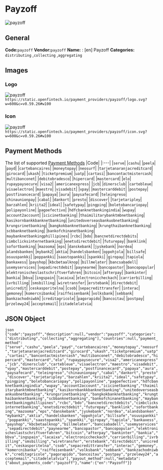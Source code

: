 # Payzoff 
![payzoff](https://static.openfintech.io/payment_providers/payzoff/logo.svg?w=600&c=v0.59.26#w100) 
## General 
**Code:**`payzoff` 
**Vendor:**`payzoff` 
**Name:** 
:	[en] Payzoff 
**Categories:** 
`distributing` ,`collecting` ,`aggregating` 
## Images 
### Logo 
![payzoff](https://static.openfintech.io/payment_providers/payzoff/logo.svg?w=600&c=v0.59.26#w100) 
``` https://static.openfintech.io/payment_providers/payzoff/logo.svg?w=600&c=v0.59.26#w100 ``` 
### Icon 
![payzoff](https://static.openfintech.io/payment_providers/payzoff/icon.svg?w=600&c=v0.59.26#w100) 
``` https://static.openfintech.io/payment_providers/payzoff/icon.svg?w=600&c=v0.59.26#w100 ``` 
## Payment Methods 
The list of supported [Payment Methods](#) 
|Code| 
|:---| 
|`serve`| 
|`cashu`| 
|`peela`| 
|`payd`| 
|`cartebancaires`| 
|`moneytopay`| 
|`neosurf`| 
|`tarjetanaranjacreditcard`| 
|`girocard`| 
|`ukash`| 
|`ticketpremium`| 
|`uatp`| 
|`cartasi`| 
|`bancontactmistercash`| 
|`multibanconet`| 
|`debitobradesco`| 
|`hipercard`| 
|`mastercard`| 
|`elo`| 
|`rupaypaysecure`| 
|`visa2`| 
|`americanexpress`| 
|`jcb`| 
|`dinersclub`| 
|`cartebleue`| 
|`visaelectron`| 
|`maestro`| 
|`visadebit`| 
|`vpay`| 
|`mastercarddebit`| 
|`postepay`| 
|`postfinancecard`| 
|`papaya`| 
|`aura`| 
|`paysafecard`| 
|`teleingreso`| 
|`chinaunionpay`| 
|`cabal`| 
|`dankort`| 
|`presto`| 
|`discover`| 
|`tarjetaripley`| 
|`barzahlen`| 
|`kriita2`| 
|`ideal`| 
|`safetypay`| 
|`pingping`| 
|`boletobancariopay`| 
|`polipayonline`| 
|`pagoefectivo`| 
|`hdfcbanknetbankingindia`| 
|`wupay`| 
|`account2account`| 
|`icicinetbanking`| 
|`thaimilitarybanktmbnetbanking`| 
|`kasikornbankkbanknetbanking`| 
|`unitedoverseasbankuobnetbanking`| 
|`krungsrinetbanking`| 
|`bangkokbanknetbanking`| 
|`krungthaibanknetbanking`| 
|`scbbanknetbanking`| 
|`bankofchinanetbanking`| 
|`maybanknetbankingphillipines`| 
|`rcbc`| 
|`bdo`| 
|`bancnetdirectdebits`| 
|`cimbclicksinternetbanking`| 
|`enetsdirectdebit`| 
|`futurepay`| 
|`banklink`| 
|`sofortbanking`| 
|`mazooma`| 
|`eps`| 
|`danskebank`| 
|`jyskebank`| 
|`nordea`| 
|`alandsbanken`| 
|`mybank2`| 
|`aktia`| 
|`handelsbanken`| 
|`oppohjola`| 
|`billsafe`| 
|`osuuspankki`| 
|`poppankki`| 
|`saastopankki`| 
|`spankki`| 
|`giropay`| 
|`tapiola`| 
|`bankaxess`| 
|`payshop`| 
|`kbcbetaalknop`| 
|`billmelater`| 
|`bancsabadell`| 
|`usemyservices`| 
|`sepadirectdebit`| 
|`paynearme`| 
|`bancopastor`| 
|`bancopopular`| 
|`elektronischeslastschriftverfahren`| 
|`bitcoin`| 
|`afterpay`| 
|`bankinter`| 
|`bankia`| 
|`bbva`| 
|`ingspain`| 
|`lacaixa`| 
|`electroniccheckach`| 
|`carrierbilling`| 
|`ivrbilling`| 
|`smsbilling`| 
|`wiretransfer`| 
|`erstebank`| 
|`directdebit`| 
|`unicredit`| 
|`ceskasporitelna`| 
|`csob`| 
|`sepacredittransfer`| 
|`interac`| 
|`gemoney`| 
|`komercnibanka`| 
|`raiffeisenbank`| 
|`volksbank`| 
|`sebbank`| 
|`bankzachodniwbk`| 
|`creditagricole`| 
|`pagorapido`| 
|`bancoitau`| 
|`postpay`| 
|`przelewy24`| 
|`acceptemail`| 
|`citadelelatvia`| 
 
## JSON Object 
```json {"code":"payzoff","description":null,"vendor":"payzoff","categories":["distributing","collecting","aggregating"],"countries":null,"payment_method":["serve","cashu","peela","payd","cartebancaires","moneytopay","neosurf","tarjetanaranjacreditcard","girocard","ukash","ticketpremium","uatp","cartasi","bancontactmistercash","multibanconet","debitobradesco","hipercard","mastercard","elo","rupaypaysecure","visa2","americanexpress","jcb","dinersclub","cartebleue","visaelectron","maestro","visadebit","vpay","mastercarddebit","postepay","postfinancecard","papaya","aura","paysafecard","teleingreso","chinaunionpay","cabal","dankort","presto","discover","tarjetaripley","barzahlen","kriita2","ideal","safetypay","pingping","boletobancariopay","polipayonline","pagoefectivo","hdfcbanknetbankingindia","wupay","account2account","icicinetbanking","thaimilitarybanktmbnetbanking","kasikornbankkbanknetbanking","unitedoverseasbankuobnetbanking","krungsrinetbanking","bangkokbanknetbanking","krungthaibanknetbanking","scbbanknetbanking","bankofchinanetbanking","maybanknetbankingphillipines","rcbc","bdo","bancnetdirectdebits","cimbclicksinternetbanking","enetsdirectdebit","futurepay","banklink","sofortbanking","mazooma","eps","danskebank","jyskebank","nordea","alandsbanken","mybank2","aktia","handelsbanken","oppohjola","billsafe","osuuspankki","poppankki","saastopankki","spankki","giropay","tapiola","bankaxess","payshop","kbcbetaalknop","billmelater","bancsabadell","usemyservices","sepadirectdebit","paynearme","bancopastor","bancopopular","elektronischeslastschriftverfahren","bitcoin","afterpay","bankinter","bankia","bbva","ingspain","lacaixa","electroniccheckach","carrierbilling","ivrbilling","smsbilling","wiretransfer","erstebank","directdebit","unicredit","ceskasporitelna","csob","sepacredittransfer","interac","gemoney","komercnibanka","raiffeisenbank","volksbank","sebbank","bankzachodniwbk","creditagricole","pagorapido","bancoitau","postpay","przelewy24","acceptemail","citadelelatvia"],"payout_method":null,"metadata":{"about_payments_code":"payzoff"},"name":{"en":"Payzoff"}} ``` 
